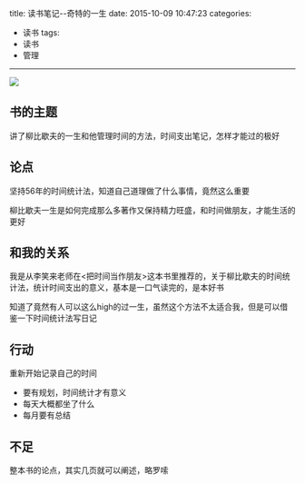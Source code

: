 title: 读书笔记--奇特的一生
date: 2015-10-09 10:47:23
categories:
- 读书
tags: 
- 读书
- 管理
---

![](http://img4.douban.com/mpic/s27133167.jpg)

## 书的主题

讲了柳比歇夫的一生和他管理时间的方法，时间支出笔记，怎样才能过的极好
<!--more-->
## 论点

坚持56年的时间统计法，知道自己道理做了什么事情，竟然这么重要

柳比歇夫一生是如何完成那么多著作又保持精力旺盛，和时间做朋友，才能生活的更好


## 和我的关系

我是从李笑来老师在<把时间当作朋友>这本书里推荐的，关于柳比歇夫的时间统计法，统计时间支出的意义，基本是一口气读完的，是本好书

知道了竟然有人可以这么high的过一生，虽然这个方法不太适合我，但是可以借鉴一下时间统计法写日记

## 行动
重新开始记录自己的时间

* 要有规划，时间统计才有意义
* 每天大概都坐了什么
* 每月要有总结

## 不足

整本书的论点，其实几页就可以阐述，略罗嗦
